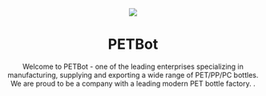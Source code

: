 <div align="center">
    <img src="[link_to_your_image.jpg](https://github.com/12dam12/PETBot/assets/162801115/b4e1cb2c-2c8d-4896-a92a-01c4bd3a2503)">
</div>
<div align="center">
    <h1> PETBot </h1>
    <p> Welcome to PETBot - one of the leading enterprises specializing in manufacturing, supplying and exporting a wide range of PET/PP/PC bottles. We are proud to be a company with a leading modern PET bottle factory.
.</p>
</div>




  
  
